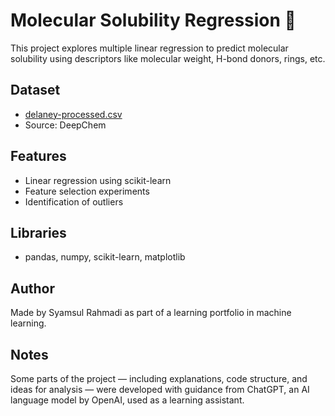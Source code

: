# Molecular Solubility Regression 🧪

This project explores multiple linear regression to predict molecular solubility using descriptors like molecular weight, H-bond donors, rings, etc.

## Dataset
- [delaney-processed.csv](https://raw.githubusercontent.com/deepchem/deepchem/master/datasets/delaney-processed.csv)
- Source: DeepChem

## Features
- Linear regression using scikit-learn
- Feature selection experiments
- Identification of outliers

## Libraries
- pandas, numpy, scikit-learn, matplotlib

## Author
Made by Syamsul Rahmadi as part of a learning portfolio in machine learning.

## Notes
Some parts of the project — including explanations, code structure, and ideas for analysis — were developed with guidance from ChatGPT, an AI language model by OpenAI, used as a learning assistant.
